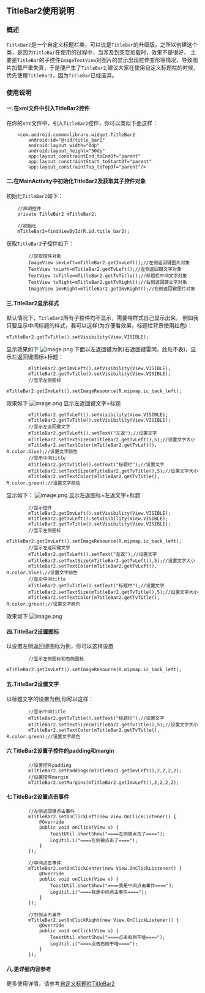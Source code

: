 ## TitleBar2使用说明

### 概述
`TitleBar2`是一个自定义标题栏类，可以说是`TitleBar`的升级版，之所以创建这个类，是因为`TitleBar`在使用的过程中，当涉及到突变加载时，效果不是很好，
主要是`TitleBar`的子控件`ImageTextView`对图片的显示出现拉伸变形等情况，导致图片加载严重失真，于是便产生了`TitleBar2`,建议大家在使用自定义标题栏的时候，
优先使用`TitleBar2`，因为`TitleBar`已经废弃。

### 使用说明
#### 一.在xml文件中引入TitleBar2控件
在你的xml文件中，引入`TitleBar2`控件，你可以类似下面这样：
```
    <com.android.commonlibrary.widget.TitleBar2
        android:id="@+id/title_bar2"
        android:layout_width="0dp"
        android:layout_height="50dp"
        app:layout_constraintEnd_toEndOf="parent"
        app:layout_constraintStart_toStartOf="parent"
        app:layout_constraintTop_toTopOf="parent"/>
```
#### 二.在MainActivity中初始化TitleBar2及获取其子控件对象
初始化`TitleBar2`如下：
```
    //声明控件
    private TitleBar2 mTitleBar2;

    //初始化
    mTitleBar2=findViewById(R.id.title_bar2);
```
获取`TitleBar2`子控件如下：
```
        //获取控件对象
        ImageView imvLeft=mTitleBar2.getImvLeft();//左侧返回键图片对象
        TextView tvLeft=mTitleBar2.getTvLeft();//左侧返回键文字对象
        TextView tvTitle=mTitleBar2.getTvTitle();//标题栏中间文字对象
        TextView tvRight=mTitleBar2.getTvRight();//右侧返回键文字对象
        ImageView imvRight=mTitleBar2.getImvRight();//右侧返回键图片对象
```
#### 三.TitleBar2显示样式
默认情况下，`TitleBar2`所有子控件均不显示，需要啥样式自己显示出来。
例如我只要显示中间标题的样式，我可以这样(为方便看效果，标题栏背景使用红色)：
```
mTitleBar2.getTvTitle().setVisibility(View.VISIBLE);
```
显示效果如下
![image.png](https://upload-images.jianshu.io/upload_images/6127340-107cee400d49fb88.png?imageMogr2/auto-orient/strip%7CimageView2/2/w/1240)
下面以左返回键为例(右返回键雷同，此处不表)，显示左返回键图标+标题：
```
        mTitleBar2.getImvLeft().setVisibility(View.VISIBLE);
        mTitleBar2.getTvTitle().setVisibility(View.VISIBLE);
        //显示左侧图标
        mTitleBar2.getImvLeft().setImageResource(R.mipmap.ic_back_left);
```
效果如下
![image.png](https://upload-images.jianshu.io/upload_images/6127340-4b91054b8b5f75f0.png?imageMogr2/auto-orient/strip%7CimageView2/2/w/1240)
显示左返回键文字+标题
```
        mTitleBar2.getTvLeft().setVisibility(View.VISIBLE);
        mTitleBar2.getTvTitle().setVisibility(View.VISIBLE);
        //显示左返回键文字
        mTitleBar2.getTvLeft().setText("左返");//设置文字
        mTitleBar2.setTextSize(mTitleBar2.getTvLeft(),5);//设置文字大小
        mTitleBar2.setTextColor(mTitleBar2.getTvLeft(), R.color.blue);//设置文字颜色
        //显示中间title
        mTitleBar2.getTvTitle().setText("标题栏");//设置文字
        mTitleBar2.setTextSize(mTitleBar2.getTvTitle(),5);//设置文字大小
        mTitleBar2.setTextColor(mTitleBar2.getTvTitle(), R.color.green);//设置文字颜色
```
显示如下：
![image.png](https://upload-images.jianshu.io/upload_images/6127340-5eea8fe388f360ed.png?imageMogr2/auto-orient/strip%7CimageView2/2/w/1240)
显示左返图标+左返文字+标题
```
        //显示控件
        mTitleBar2.getImvLeft().setVisibility(View.VISIBLE);
        mTitleBar2.getTvLeft().setVisibility(View.VISIBLE);
        mTitleBar2.getTvTitle().setVisibility(View.VISIBLE);
        //显示左侧图标
        mTitleBar2.getImvLeft().setImageResource(R.mipmap.ic_back_left);
        //显示左返回键文字
        mTitleBar2.getTvLeft().setText("左返");//设置文字
        mTitleBar2.setTextSize(mTitleBar2.getTvLeft(),5);//设置文字大小
        mTitleBar2.setTextColor(mTitleBar2.getTvLeft(), R.color.blue);//设置文字颜色
        //显示中间title
        mTitleBar2.getTvTitle().setText("标题栏");//设置文字
        mTitleBar2.setTextSize(mTitleBar2.getTvTitle(),5);//设置文字大小
        mTitleBar2.setTextColor(mTitleBar2.getTvTitle(), R.color.green);//设置文字颜色
```
效果如下
![image.png](https://upload-images.jianshu.io/upload_images/6127340-88332803fa26b15a.png?imageMogr2/auto-orient/strip%7CimageView2/2/w/1240)
#### 四.TitleBar2设置图标
以设置左侧返回键图标为例，你可以这样设置
```
        //显示左侧图标和右侧图标
        mTitleBar2.getImvLeft().setImageResource(R.mipmap.ic_back_left);
```
#### 五.TitleBar2设置文字
以标题文字的设置为例,你可以这样：
```
        //显示中间title
        mTitleBar2.getTvTitle().setText("标题栏");//设置文字
        mTitleBar2.setTextSize(mTitleBar2.getTvTitle(),5);//设置文字大小
        mTitleBar2.setTextColor(mTitleBar2.getTvTitle(), R.color.green);//设置文字颜色
```
#### 六 TitleBar2设置子控件的padding和margin
```
        //设置控件padding
        mTitleBar2.setPaddings(mTitleBar2.getImvLeft(),2,2,2,2);
        //设置控件margin
        mTitleBar2.setMargins(mTitleBar2.getImvLeft(),2,2,2,2);
```
#### 七 TitleBar2设置点击事件
```
        //左侧返回键点击事件
        mTitleBar2.setOnClickLeft(new View.OnClickListener() {
            @Override
            public void onClick(View v) {
                ToastUtil.shortShow("====左侧被点击了====");
                LogUtil.i("====左侧被点击了====");
            }
        });

        //中间点击事件
        mTitleBar2.setOnClickCenter(new View.OnClickListener() {
            @Override
            public void onClick(View v) {
                ToastUtil.shortShow("====我是中间点击事件====");
                LogUtil.i("====我是中间点击事件====");
            }
        });

        //右侧点击事件
        mTitleBar2.setOnClickRight(new View.OnClickListener() {
            @Override
            public void onClick(View v) {
                ToastUtil.shortShow("====点击右侧干啥====");
                LogUtil.i("====点击右侧干啥====");
            }
        });
```
#### 八.更详细内容参考
更多使用详情，请参考[自定义标题栏TitleBar2](https://www.jianshu.com/p/e1478123b31a)




